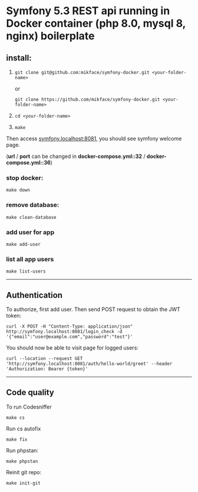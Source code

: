 # Symfony 5.3 REST api running in Docker container (php 8.0, mysql 8, nginx) boilerplate

## install:

1) `git clone git@github.com:mikface/symfony-docker.git <your-folder-name>` 

    or

    `git clone https://github.com/mikface/symfony-docker.git <your-folder-name>`

2) `cd <your-folder-name>`

3) `make`

Then access [symfony.localhost:8081](http://symfony.localhost:8081), you should see symfony welcome page.

(**url** / **port** can be changed in **docker-compose.yml::32** / **docker-compose.yml::36**)

### stop docker:

`make down`

### remove database:

`make clean-database`

### add user for app

`make add-user`

### list all app users

`make list-users`

---

## Authentication

To authorize, first add user. Then send POST request to obtain the JWT token:

`curl -X POST -H "Content-Type: application/json" http://symfony.localhost:8081/login_check -d '{"email":"user@example.com","password":"test"}'`

You should now be able to visit page for logged users:

`curl --location --request GET 'http://symfony.localhost:8081/auth/hello-world/greet' --header 'Authorization: Bearer {token}'`

---

## Code quality

To run Codesniffer

`make cs`

Run cs autofix

`make fix`

Run phpstan:

`make phpstan`

Reinit git repo:

`make init-git`
